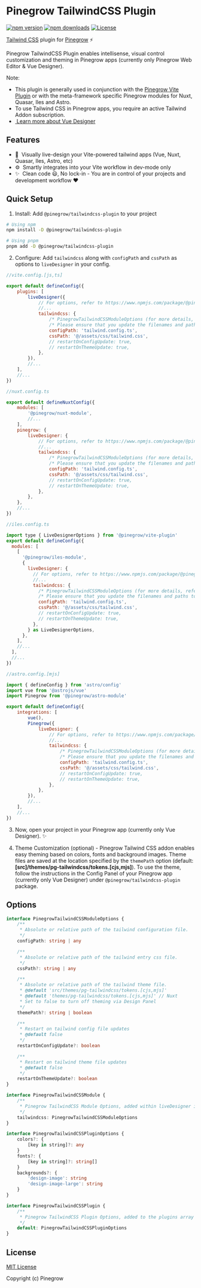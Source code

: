 <!-- [![@pinegrow/tailwindcss-plugin](https://tailwindcss.nuxtjs.org/social-card.png)](https://tailwindcss.nuxtjs.org) -->

# Pinegrow TailwindCSS Plugin

[![npm version][npm-version-src]][npm-version-href]
[![npm downloads][npm-downloads-src]][npm-downloads-href]
[![License][license-src]][license-href]

[Tailwind CSS](https://tailwindcss.com/) plugin for [Pinegrow](https://pinegrow.com) ⚡️

Pinegrow TailwindCSS Plugin enables intellisense, visual control customization and theming in Pinegrow apps (currently only Pinegrow Web Editor & Vue Designer).

Note:

-   This plugin is generally used in conjunction with the [Pinegrow Vite Plugin](https://www.npmjs.com/package/@pinegrow/vite-plugin) or with the meta-framework specific Pinegrow modules for Nuxt, Quasar, Iles and Astro.
-   To use Tailwind CSS in Pinegrow apps, you require an active Tailwind Addon subscription.
-   [&nbsp;Learn more about Vue Designer](https://vuedesigner.com)

## Features

-   🎨&nbsp; Visually live-design your Vite-powered tailwind apps (Vue, Nuxt, Quasar, Iles, Astro, etc)
-   ⚙️&nbsp; Smartly integrates into your Vite workflow in dev-mode only
-   ✨&nbsp; Clean code 😃, No lock-in - You are in control of your projects and development workflow ❤️

## Quick Setup

1. Install: Add `@pinegrow/tailwindcss-plugin` to your project

```bash
# Using npm
npm install -D @pinegrow/tailwindcss-plugin

# Using pnpm
pnpm add -D @pinegrow/tailwindcss-plugin
```

2. Configure: Add `tailwindcss` along with `configPath` and `cssPath` as options to `liveDesigner` in your config.

```js
//vite.config.[js,ts]

export default defineConfig({
	plugins: [
		liveDesigner({
			// For options, refer to https://www.npmjs.com/package/@pinegrow/vite-plugin
			//...
			tailwindcss: {
				/* PinegrowTailwindCSSModuleOptions (for more details, refer to Options section below) */
				/* Please ensure that you update the filenames and paths to accurately match those used in your project. */
				configPath: 'tailwind.config.ts',
				cssPath: '@/assets/css/tailwind.css',
				// restartOnConfigUpdate: true,
				// restartOnThemeUpdate: true,
			},
		}),
		//...
	],
	//...
})
```

```js
//nuxt.config.ts

export default defineNuxtConfig({
	modules: [
		'@pinegrow/nuxt-module',
		//...
	],
	pinegrow: {
		liveDesigner: {
			// For options, refer to https://www.npmjs.com/package/@pinegrow/vite-plugin
			//...
			tailwindcss: {
				/* PinegrowTailwindCSSModuleOptions (for more details, refer to Options section below) */
				/* Please ensure that you update the filenames and paths to accurately match those used in your project. */
				configPath: 'tailwind.config.ts',
				cssPath: '@/assets/css/tailwind.css',
				// restartOnConfigUpdate: true,
				// restartOnThemeUpdate: true,
			},
		},
	},
	//...
})
```

```js
//iles.config.ts

import type { LiveDesignerOptions } from '@pinegrow/vite-plugin'
export default defineConfig({
  modules: [
    [
      '@pinegrow/iles-module',
      {
        liveDesigner: {
          // For options, refer to https://www.npmjs.com/package/@pinegrow/vite-plugin
          //...
          tailwindcss: {
            /* PinegrowTailwindCSSModuleOptions (for more details, refer to Options section below) */
            /* Please ensure that you update the filenames and paths to accurately match those used in your project. */
            configPath: 'tailwind.config.ts',
            cssPath: '@/assets/css/tailwind.css',
            // restartOnConfigUpdate: true,
            // restartOnThemeUpdate: true,
          },
        } as LiveDesignerOptions,
      },
    ],
    //...
  ],
  //...
})
```

```js
//astro.config.[mjs]

import { defineConfig } from 'astro/config'
import vue from '@astrojs/vue'
import Pinegrow from '@pinegrow/astro-module'

export default defineConfig({
	integrations: [
		vue(),
		Pinegrow({
			liveDesigner: {
				// For options, refer to https://www.npmjs.com/package/@pinegrow/vite-plugin
				//...
				tailwindcss: {
					/* PinegrowTailwindCSSModuleOptions (for more details, refer to Options section below) */
					/* Please ensure that you update the filenames and paths to accurately match those used in your project. */
					configPath: 'tailwind.config.ts',
					cssPath: '@/assets/css/tailwind.css',
					// restartOnConfigUpdate: true,
					// restartOnThemeUpdate: true,
				},
			},
		}),
		//...
	],
	//...
})
```

3. Now, open your project in your Pinegrow app (currently only Vue Designer). ✨

4. Theme Customization (optional) - Pinegrow Tailwind CSS addon enables easy theming based on colors, fonts and background images. Theme files are saved at the location specified by the `themePath` option (default: **[src]/themes/pg-tailwindcss/tokens.[cjs,mjs]**). To use the theme, follow the instructions in the Config Panel of your Pinegrow app (currently only Vue Designer) under `@pinegrow/tailwindcss-plugin` package.

## Options

```ts
interface PinegrowTailwindCSSModuleOptions {
	/**
	 * Absolute or relative path of the tailwind configuration file.
	 */
	configPath: string | any

	/**
	 * Absolute or relative path of the tailwind entry css file.
	 */
	cssPath?: string | any

	/**
	 * Absolute or relative path of the tailwind theme file.
	 * @default 'src/themes/pg-tailwindcss/tokens.[cjs,mjs]'
	 * @default 'themes/pg-tailwindcss/tokens.[cjs,mjs]' // Nuxt
	 * Set to false to turn off theming via Design Panel
	 */
	themePath?: string | boolean

	/**
	 * Restart on tailwind config file updates
	 * @default false
	 */
	restartOnConfigUpdate?: boolean

	/**
	 * Restart on tailwind theme file updates
	 * @default false
	 */
	restartOnThemeUpdate?: boolean
}

interface PinegrowTailwindCSSModule {
	/**
	 * Pinegrow TailwindCSS Module Options, added within liveDesigner in vite/nuxt/quasar/iles/astro config files
	 */
	tailwindcss: PinegrowTailwindCSSModuleOptions
}

interface PinegrowTailwindCSSPluginOptions {
	colors?: {
		[key in string]?: any
	}
	fonts?: {
		[key in string]?: string[]
	}
	backgrounds?: {
		'design-image': string
		'design-image-large': string
	}
}

interface PinegrowTailwindCSSPlugin {
	/**
	 * Pinegrow TailwindCSS Plugin Options, added to the plugins array in tailwind config file
	 */
	default: PinegrowTailwindCSSPluginOptions
}
```

## License

[MIT License](./LICENSE)

Copyright (c) Pinegrow

<!-- Badges -->

[npm-version-src]: https://img.shields.io/npm/v/@pinegrow/tailwindcss-plugin/latest.svg?style=flat&colorA=18181B&colorB=28CF8D
[npm-version-href]: https://npmjs.com/package/@pinegrow/tailwindcss-plugin
[npm-downloads-src]: https://img.shields.io/npm/dm/@pinegrow/tailwindcss-plugin.svg?style=flat&colorA=18181B&colorB=28CF8D
[npm-downloads-href]: https://npmjs.com/package/@pinegrow/tailwindcss-plugin
[license-src]: https://img.shields.io/npm/l/@pinegrow/tailwindcss-plugin.svg?style=flat&colorA=18181B&colorB=28CF8D
[license-href]: https://npmjs.com/package/@pinegrow/tailwindcss-plugin
